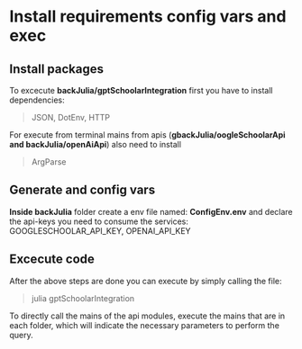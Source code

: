 # Install requirements config vars and exec

## Install packages

To excecute **backJulia/gptSchoolarIntegration** first you have to install dependencies:
> JSON, DotEnv, HTTP

For execute from terminal mains from apis (**gbackJulia/oogleSchoolarApi and backJulia/openAiApi**) also need to install
> ArgParse

## Generate and config vars

**Inside backJulia** folder create a env file named: **ConfigEnv.env** and declare the api-keys you need to consume the services:
GOOGLESCHOOLAR_API_KEY, OPENAI_API_KEY


## Excecute code

After the above steps are done you can execute by simply calling the file: 
> julia gptSchoolarIntegration

To directly call the mains of the api modules, execute the mains that are in each folder, which will indicate the necessary parameters to perform the query.


